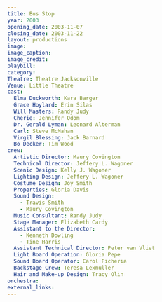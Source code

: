 ```yaml
---
title: Bus Stop
year: 2003
opening_date: 2003-11-07
closing_date: 2003-11-22
layout: productions
image:
image_caption:
image_credit:
playbill: 
category: 
Theatre: Theatre Jacksonville
Venue: Little Theatre
cast:
  Elma Duckworth: Kara Barger
  Grace Hoylard: Erin Silas
  Will Masters: Randy Judy
  Cherie: Jennifer Odom
  Dr. Gerald Lyman: Leonard Alterman
  Carl: Steve McMahan
  Virgil Blessing: Jack Barnard
  Bo Decker: Tim Wood
crew:
  Artistic Director: Maury Covington
  Technical Director: Jeffery L. Wagoner
  Scenic Design: Kelly J. Wagoner
  Lighting Design: Jeffery L. Wagoner
  Costume Design: Joy Smith
  Properties: Gloria Davis
  Sound Design: 
    - Travis Smith
    - Maury Covington
  Music Consultant: Randy Judy
  Stage Manager: Elizabeth Cardy
  Assistant to the Director: 
    - Kenneth Dowling
    - Tine Harris
  Assistant Technical Director: Peter van Vliet
  Light Board Operation: Gloria Pepe
  Sound Board Operator: Carol Ficheria
  Backstage Crew: Teresa Lexmuller
  Hair and Make-up Design: Tracy Olin
orchestra:
external_links:
---
```


